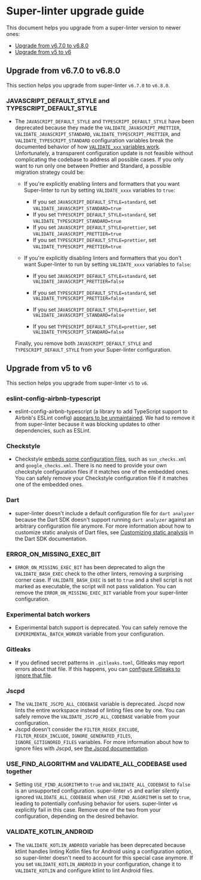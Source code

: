 # Super-linter upgrade guide

This document helps you upgrade from a super-linter version to newer ones:

- [Upgrade from v6.7.0 to v6.8.0](#upgrade-from-v670-to-v680)
- [Upgrade from v5 to v6](#upgrade-from-v5-to-v6)

## Upgrade from v6.7.0 to v6.8.0

This section helps you upgrade from super-linter `v6.7.0` to `v6.8.0`.

### JAVASCRIPT_DEFAULT_STYLE and TYPESCRIPT_DEFAULT_STYLE

- The `JAVASCRIPT_DEFAULT_STYLE` and `TYPESCRIPT_DEFAULT_STYLE` have been
  deprecated because they made the `VALIDATE_JAVASCRIPT_PRETTIER`,
  `VALIDATE_JAVASCRIPT_STANDARD`, `VALIDATE_TYPESCRIPT_PRETTIER`, and
  `VALIDATE_TYPESCRIPT_STANDARD` configuration variables break the documented
  behavior of how
  [`VALIDATE_xxx` variables work](https://github.com/super-linter/super-linter?tab=readme-ov-file#configure-super-linter).
  Unfortunately, a transparent configuration update is not feasible without
  complicating the codebase to address all possible cases. If you only want to
  run only one between Prettier and Standard, a possible migration strategy
  could be:

  - If you're explicitly enabling linters and formatters that you want
    Super-linter to run by setting `VALIDATE_xxxx` variables to `true`:

    - If you set `JAVASCRIPT_DEFAULT_STYLE=standard`, set
      `VALIDATE_JAVASCRIPT_STANDARD=true`
    - If you set `TYPESCRIPT_DEFAULT_STYLE=standard`, set
      `VALIDATE_TYPESCRIPT_STANDARD=true`
    - If you set `JAVASCRIPT_DEFAULT_STYLE=prettier`, set
      `VALIDATE_JAVASCRIPT_PRETTIER=true`
    - If you set `TYPESCRIPT_DEFAULT_STYLE=prettier`, set
      `VALIDATE_TYPESCRIPT_PRETTIER=true`

  - If you're explicitly disabling linters and formatters that you don't want
    Super-linter to run by setting `VALIDATE_xxxx` variables to `false`:

    - If you set `JAVASCRIPT_DEFAULT_STYLE=standard`, set
      `VALIDATE_JAVASCRIPT_PRETTIER=false`

    - If you set `TYPESCRIPT_DEFAULT_STYLE=standard`, set
      `VALIDATE_TYPESCRIPT_PRETTIER=false`

    - If you set `JAVASCRIPT_DEFAULT_STYLE=prettier`, set
      `VALIDATE_JAVASCRIPT_STANDARD=false`

    - If you set `TYPESCRIPT_DEFAULT_STYLE=prettier`, set
      `VALIDATE_TYPESCRIPT_STANDARD=false`

  Finally, you remove both `JAVASCRIPT_DEFAULT_STYLE` and
  `TYPESCRIPT_DEFAULT_STYLE` from your Super-linter configuration.

## Upgrade from v5 to v6

This section helps you upgrade from super-linter `v5` to `v6`.

### eslint-config-airbnb-typescript

- eslint-config-airbnb-typescript (a library to add TypeScript support to
  Airbnb's ESLint config)
  [appears to be unmaintained](https://github.com/iamturns/eslint-config-airbnb-typescript/issues/314).
  We had to remove it from super-linter because it was blocking updates to other
  dependencies, such as ESLint.

### Checkstyle

- Checkstyle
  [embeds some configuration files](https://checkstyle.sourceforge.io/cmdline.html#Command_line_usage),
  such as `sun_checks.xml` and `google_checks.xml`. There is no need to provide
  your own checkstyle configuration files if it matches one of the embedded
  ones. You can safely remove your Checkstyle configuration file if it matches
  one of the embedded ones.

### Dart

- super-linter doesn't include a default configuration file for `dart analyzer`
  because the Dart SDK doesn't support running `dart analyzer` against an
  arbitrary configuration file anymore. For more information about how to
  customize static analysis of Dart files, see
  [Customizing static analysis](https://dart.dev/tools/analysis) in the Dart SDK
  documentation.

### ERROR_ON_MISSING_EXEC_BIT

- `ERROR_ON_MISSING_EXEC_BIT` has been deprecated to align the
  `VALIDATE_BASH_EXEC` check to the other linters, removing a surprising corner
  case. If `VALIDATE_BASH_EXEC` is set to `true` and a shell script is not
  marked as executable, the script will not pass validation. You can remove the
  `ERROR_ON_MISSING_EXEC_BIT` variable from your super-linter configuration.

### Experimental batch workers

- Experimental batch support is deprecated. You can safely remove the
  `EXPERIMENTAL_BATCH_WORKER` variable from your configuration.

### Gitleaks

- If you defined secret patterns in `.gitleaks.toml`, Gitleaks may report errors
  about that file. If this happens, you can
  [configure Gitleaks to ignore that file](https://github.com/gitleaks/gitleaks/tree/master?tab=readme-ov-file#gitleaksignore).

### Jscpd

- The `VALIDATE_JSCPD_ALL_CODEBASE` variable is deprecated. Jscpd now lints the
  entire workspace instead of linting files one by one. You can safely remove
  the `VALIDATE_JSCPD_ALL_CODEBASE` variable from your configuration.
- Jscpd doesn't consider the `FILTER_REGEX_EXCLUDE`, `FILTER_REGEX_INCLUDE`,
  `IGNORE_GENERATED_FILES`, `IGNORE_GITIGNORED_FILES` variables. For more
  information about how to ignore files with Jscpd, see
  [the Jscpd documentation](https://github.com/kucherenko/jscpd/tree/master/packages/jscpd).

### USE_FIND_ALGORITHM and VALIDATE_ALL_CODEBASE used together

- Setting `USE_FIND_ALGORITHM` to `true` and `VALIDATE_ALL_CODEBASE` to `false`
  is an unsupported configuration. super-linter `v5` and earlier silently
  ignored `VALIDATE_ALL_CODEBASE` when `USE_FIND_ALGORITHM` is set to `true`,
  leading to potentially confusing behavior for users. super-linter `v6`
  explicitly fail in this case. Remove one of the two from your configuration,
  depending on the desired behavior.

### VALIDATE_KOTLIN_ANDROID

- The `VALIDATE_KOTLIN_ANDROID` variable has been deprecated because ktlint
  handles linting Kotlin files for Android using a configuration option, so
  super-linter doesn't need to account for this special case anymore. If you
  set `VALIDATE_KOTLIN_ANDROID` in your configuration, change it to
  `VALIDATE_KOTLIN` and configure ktlint to lint Android files.
